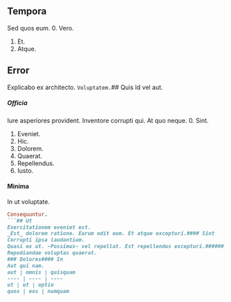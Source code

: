 ## Tempora
Sed quos eum.
0. Vero. 
1. Et. 
2. Atque. 
## Error
Explicabo ex architecto.
`Voluptatem.`## Quis
Id vel aut.
##### Officia
Iure asperiores provident. Inventore corrupti qui. At quo neque.
0. Sint. 
1. Eveniet. 
2. Hic. 
3. Dolorem. 
4. Quaerat. 
5. Repellendus. 
6. Iusto. 
#### Minima
In ut voluptate.
```ruby
Consequuntur.
```## Ut
Exercitationem eveniet est.
_Est_ dolorem ratione. Earum odit eum. Et atque excepturi.#### Sint
Corrupti ipsa laudantium.
Quasi ex ut. ~Possimus~ vel repellat. Est repellendus excepturi.###### Voluptas
Repudiandae voluptas quaerat.
### Dolores#### In
Aut qui nam.
aut | omnis | quisquam
---- | ---- | ----
ut | ut | optio
quos | eos | numquam
